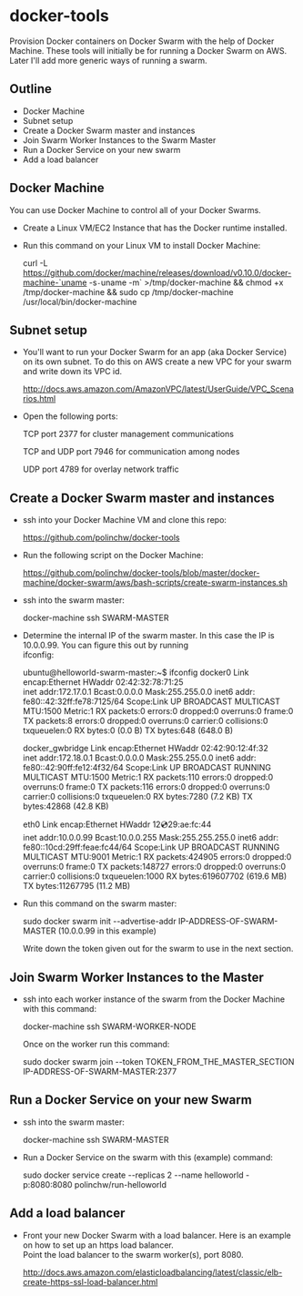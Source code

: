 # docker-tools
Provision Docker containers on Docker Swarm with the help of Docker Machine.  These tools will initially be for running a Docker Swarm on AWS.  Later I'll add more generic ways of running a swarm.

## Outline
- Docker Machine
- Subnet setup 
- Create a Docker Swarm master and instances
- Join Swarm Worker Instances to the Swarm Master
- Run a Docker Service on your new swarm
- Add a load balancer

## Docker Machine
You can use Docker Machine to control all of your Docker Swarms.  
- Create a Linux VM/EC2 Instance that has the Docker runtime installed.
- Run this command on your Linux VM to install Docker Machine:

  curl -L https://github.com/docker/machine/releases/download/v0.10.0/docker-machine-`uname -s`-`uname -m` >/tmp/docker-machine &&
  chmod +x /tmp/docker-machine &&
  sudo cp /tmp/docker-machine /usr/local/bin/docker-machine
 
## Subnet setup
- You'll want to run your Docker Swarm for an app (aka Docker Service) on its own subnet. 
  To do this on AWS create a new VPC for your swarm and write down its VPC id.
  
  http://docs.aws.amazon.com/AmazonVPC/latest/UserGuide/VPC_Scenarios.html  
  
- Open the following ports:
  
    TCP port 2377 for cluster management communications
    
    TCP and UDP port 7946 for communication among nodes
    
    UDP port 4789 for overlay network traffic

  
## Create a Docker Swarm master and instances
- ssh into your Docker Machine VM and clone this repo:

  https://github.com/polinchw/docker-tools  

- Run the following script on the Docker Machine:

  https://github.com/polinchw/docker-tools/blob/master/docker-machine/docker-swarm/aws/bash-scripts/create-swarm-instances.sh
  
- ssh into the swarm master:

  docker-machine ssh SWARM-MASTER
  
- Determine the internal IP of the swarm master.  In this case the IP is 10.0.0.99.  You can figure this out by running  
  ifconfig:

  ubuntu@helloworld-swarm-master:~$ ifconfig
  docker0   Link encap:Ethernet  HWaddr 02:42:32:78:71:25  
          inet addr:172.17.0.1  Bcast:0.0.0.0  Mask:255.255.0.0
          inet6 addr: fe80::42:32ff:fe78:7125/64 Scope:Link
          UP BROADCAST MULTICAST  MTU:1500  Metric:1
          RX packets:0 errors:0 dropped:0 overruns:0 frame:0
          TX packets:8 errors:0 dropped:0 overruns:0 carrier:0
          collisions:0 txqueuelen:0 
          RX bytes:0 (0.0 B)  TX bytes:648 (648.0 B)

  docker_gwbridge Link encap:Ethernet  HWaddr 02:42:90:12:4f:32  
          inet addr:172.18.0.1  Bcast:0.0.0.0  Mask:255.255.0.0
          inet6 addr: fe80::42:90ff:fe12:4f32/64 Scope:Link
          UP BROADCAST RUNNING MULTICAST  MTU:1500  Metric:1
          RX packets:110 errors:0 dropped:0 overruns:0 frame:0
          TX packets:116 errors:0 dropped:0 overruns:0 carrier:0
          collisions:0 txqueuelen:0 
          RX bytes:7280 (7.2 KB)  TX bytes:42868 (42.8 KB)

  eth0      Link encap:Ethernet  HWaddr 12:cd:29:ae:fc:44  
          inet addr:10.0.0.99  Bcast:10.0.0.255  Mask:255.255.255.0
          inet6 addr: fe80::10cd:29ff:feae:fc44/64 Scope:Link
          UP BROADCAST RUNNING MULTICAST  MTU:9001  Metric:1
          RX packets:424905 errors:0 dropped:0 overruns:0 frame:0
          TX packets:148727 errors:0 dropped:0 overruns:0 carrier:0
          collisions:0 txqueuelen:1000 
          RX bytes:619607702 (619.6 MB)  TX bytes:11267795 (11.2 MB)

  
- Run this command on the swarm master:   

  sudo docker swarm init --advertise-addr IP-ADDRESS-OF-SWARM-MASTER (10.0.0.99 in this example)
  
  Write down the token given out for the swarm to use in the next section.
  
## Join Swarm Worker Instances to the Master
- ssh into each worker instance of the swarm from the Docker Machine with this command:
 
  docker-machine ssh SWARM-WORKER-NODE
  
  Once on the worker run this command:
  
  sudo docker swarm join --token TOKEN_FROM_THE_MASTER_SECTION IP-ADDRESS-OF-SWARM-MASTER:2377

## Run a Docker Service on your new Swarm
- ssh into the swarm master:

  docker-machine ssh SWARM-MASTER
  
- Run a Docker Service on the swarm with this (example) command:

  sudo docker service create --replicas 2 --name helloworld -p:8080:8080 polinchw/run-helloworld

## Add a load balancer
- Front your new Docker Swarm with a load balancer.  Here is an example on how to set up an https load balancer.  
  Point the load balancer to the swarm worker(s), port 8080. 
  
  http://docs.aws.amazon.com/elasticloadbalancing/latest/classic/elb-create-https-ssl-load-balancer.html
  
